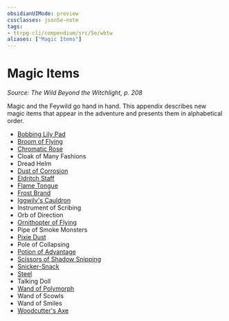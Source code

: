 ```yaml
---
obsidianUIMode: preview
cssclasses: json5e-note
tags:
- ttrpg-cli/compendium/src/5e/wbtw
aliases: ["Magic Items"]
---
```

# Magic Items
*Source: The Wild Beyond the Witchlight, p. 208* 

Magic and the Feywild go hand in hand. This appendix describes new magic items that appear in the adventure and presents them in alphabetical order.

- [Bobbing Lily Pad](3-Mechanics/CLI/items/bobbing-lily-pad-wbtw.md)  
- [Broom of Flying](3-Mechanics/CLI/items/broom-of-flying.md)  
- [Chromatic Rose](3-Mechanics/CLI/items/chromatic-rose-wbtw.md)  
- Cloak of Many Fashions  
- Dread Helm  
- [Dust of Corrosion](3-Mechanics/CLI/items/dust-of-corrosion-wbtw.md)  
- [Eldritch Staff](3-Mechanics/CLI/items/eldritch-staff-wbtw.md)  
- [Flame Tongue](3-Mechanics/CLI/items/flame-tongue.md)  
- [Frost Brand](3-Mechanics/CLI/items/frost-brand.md)  
- [Iggwilv's Cauldron](3-Mechanics/CLI/items/iggwilvs-cauldron-wbtw.md)  
- Instrument of Scribing  
- Orb of Direction  
- [Ornithopter of Flying](3-Mechanics/CLI/items/ornithopter-of-flying-wbtw.md)  
- Pipe of Smoke Monsters  
- [Pixie Dust](3-Mechanics/CLI/items/pixie-dust-wbtw.md)  
- Pole of Collapsing  
- [Potion of Advantage](3-Mechanics/CLI/items/potion-of-advantage-wbtw.md)  
- [Scissors of Shadow Snipping](3-Mechanics/CLI/items/scissors-of-shadow-snipping-wbtw.md)  
- [Snicker-Snack](3-Mechanics/CLI/items/snicker-snack-wbtw.md)  
- [Steel](3-Mechanics/CLI/items/steel-wbtw.md)  
- Talking Doll  
- [Wand of Polymorph](3-Mechanics/CLI/items/wand-of-polymorph.md)  
- Wand of Scowls  
- Wand of Smiles  
- [Woodcutter's Axe](3-Mechanics/CLI/items/woodcutters-axe-wbtw.md)